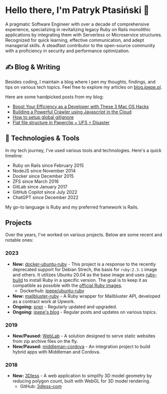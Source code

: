 # Hello there, I'm Patryk Ptasiński 👋

A pragmatic Software Engineer with over a decade of comprehensive experience, specializing in revitalizing legacy Ruby on Rails monolithic applications by integrating them with Serverless or Microservice structures. Recognized for quick learning, effective communication, and adept managerial skills. A steadfast contributor to the open-source community with a proficiency in security and performance optimization.

## ✍️ Blog & Writing

Besides coding, I maintain a blog where I pen my thoughts, findings, and tips on various tech topics. Feel free to explore my articles on [blog.ipepe.pl](https://blog.ipepe.pl/).

Here are some handpicked posts from my blog:

- [Boost Your Efficiency as a Developer with These 3 Mac OS Hacks](https://blog.ipepe.pl/2022/10/09/my-3-mac-os-hacks-that-help-developers/)
- [Building a Powerful Crawler using Javascript in the Cloud](https://blog.ipepe.pl/2021/04/06/javascript-cloud-crawler/)
- [How to setup global gitignore](https://blog.ipepe.pl/2020/11/11/global-gitignore/)
- [Flat file structure in Paperclip + UFS = Disaster](https://blog.ipepe.pl/2017/02/10/paperclip-ufs-disaster/)

## 🔧 Technologies & Tools

In my tech journey, I've used various tools and technologies. Here's a quick timeline:

- Ruby on Rails since February 2015
- NodeJS since November 2014
- Docker since December 2015
- ZFS since March 2016
- GitLab since January 2017
- GitHub Copilot since July 2022
- ChatGPT since December 2022

My go-to language is Ruby and my preferred framework is Rails.

## Projects

Over the years, I've worked on various projects. Below are some recent and notable ones:

### 2023

* **New:** [docker-ubuntu-ruby](https://github.com/ipepe-oss/docker-ubuntu-ruby) - This project is a response to the recently deprecated support for Debian Strech, the basis for `ruby:2.3.1` image and others. It utilizes Ubuntu 20.04 as the base image and uses [ruby-build](https://github.com/rbenv/ruby-build) to install Ruby in a specific version. The goal is to keep it as compatible as possible with the [official Ruby images](https://hub.docker.com/_/ruby).
  * Dockerhub: [ipepe/ubuntu-ruby](https://hub.docker.com/r/ipepe/ubuntu-ruby/tags)
* **New:** [mailbluster-ruby](https://github.com/ipepe-oss/mailbluster-ruby) - A Ruby wrapper for Mailbluster API, developed as a contract work at Upwork.
* **Ongoing:** [pnpr](https://github.com/ipepe/pnpr) - Regularly updated and upgraded.
* **Ongoing:** [ipepe's blog](https://blog.ipepe.pl) - Regular posts and updates on various topics.

### 2019

* **New/Paused:** [WebLab](https://github.com/ipepe/WebLab) - A solution designed to serve static websites from zip archive files on the fly.
* **New/Paused:** [middleman-cordova](https://github.com/ipepe/middleman-cordova) - An integration project to build hybrid apps with Middleman and Cordova.

### 2018

* **New:** [3Dless](https://3dless.com) - A web application to simplify 3D model geometry by reducing polygon count, built with WebGL for 3D model rendering.
  * GitHub: [3dless-com](https://github.com/ipepe/3dless-com)
